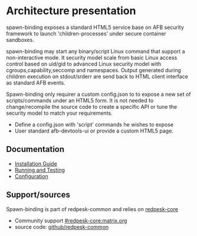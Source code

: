 # Architecture presentation

spawn-binding exposes a standard HTML5 service base on AFB security framework to launch 'children-processes' under secure container sandboxes. 

spawn-binding may start any binary/script Linux command that support a non-interactive mode. It security model scale from basic Linux access control based on uid/gid to advanced Linux security model with cgroups,capability,seccomp and namespaces. Output generated during children execution on stdout/srderr are send back to HTML client interface as standard AFB events.

Spawn-binding only requirer a custom config.json to to expose a new set of scripts/commands under an HTML5 form. It is not needed to change/recompile the source code to create a specific API or tune the security model to match your requirements.

* Define a config.json with 'script' commands he wishes to expose
* User standard afb-devtools-ui or provide a custom HTML5 page.

## Documentation

* [Installation Guide](./2-installation_guide.html)
* [Running and Testing](./3-configuration.html)
* [Configuration](./4-running_and_testing.html)

## Support/sources
Spawn-binding is part of redpesk-common and relies on [redpesk-core](https://docs.redpesk.bzh/docs/en/master/redpesk-core/docs/services-list.html)

* Community support [#redpesk-core:matrix.org]( https://docs.redpesk.bzh/docs/en/master/misc/community/docs/support.html)
* source code: [github/redpesk-common](https://github.com/redpesk-common)